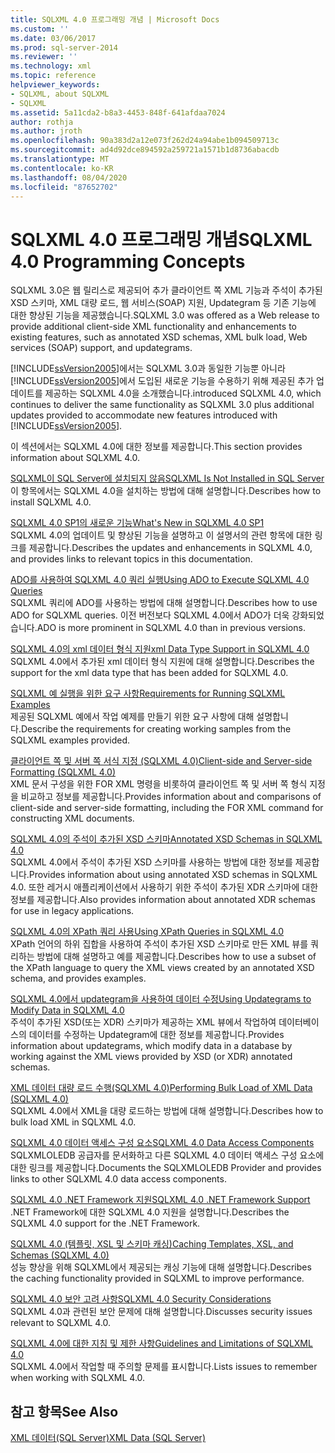 ```yaml
---
title: SQLXML 4.0 프로그래밍 개념 | Microsoft Docs
ms.custom: ''
ms.date: 03/06/2017
ms.prod: sql-server-2014
ms.reviewer: ''
ms.technology: xml
ms.topic: reference
helpviewer_keywords:
- SQLXML, about SQLXML
- SQLXML
ms.assetid: 5a11cda2-b8a3-4453-848f-641afdaa7024
author: rothja
ms.author: jroth
ms.openlocfilehash: 90a383d2a12e073f262d24a94abe1b094509713c
ms.sourcegitcommit: ad4d92dce894592a259721a1571b1d8736abacdb
ms.translationtype: MT
ms.contentlocale: ko-KR
ms.lasthandoff: 08/04/2020
ms.locfileid: "87652702"
---
```

# <a name="sqlxml-40-programming-concepts"></a><span data-ttu-id="4c96e-102">SQLXML 4.0 프로그래밍 개념</span><span class="sxs-lookup"><span data-stu-id="4c96e-102">SQLXML 4.0 Programming Concepts</span></span>
  <span data-ttu-id="4c96e-103">SQLXML 3.0은 웹 릴리스로 제공되어 추가 클라이언트 쪽 XML 기능과 주석이 추가된 XSD 스키마, XML 대량 로드, 웹 서비스(SOAP) 지원, Updategram 등 기존 기능에 대한 향상된 기능을 제공했습니다.</span><span class="sxs-lookup"><span data-stu-id="4c96e-103">SQLXML 3.0 was offered as a Web release to provide additional client-side XML functionality and enhancements to existing features, such as annotated XSD schemas, XML bulk load, Web services (SOAP) support, and updategrams.</span></span>  
  
 [!INCLUDE[ssVersion2005](../../includes/ssversion2005-md.md)]<span data-ttu-id="4c96e-104">에서는 SQLXML 3.0과 동일한 기능뿐 아니라 [!INCLUDE[ssVersion2005](../../includes/ssversion2005-md.md)]에서 도입된 새로운 기능을 수용하기 위해 제공된 추가 업데이트를 제공하는 SQLXML 4.0을 소개했습니다.</span><span class="sxs-lookup"><span data-stu-id="4c96e-104">introduced SQLXML 4.0, which continues to deliver the same functionality as SQLXML 3.0 plus additional updates provided to accommodate new features introduced with [!INCLUDE[ssVersion2005](../../includes/ssversion2005-md.md)].</span></span>  
  
 <span data-ttu-id="4c96e-105">이 섹션에서는 SQLXML 4.0에 대한 정보를 제공합니다.</span><span class="sxs-lookup"><span data-stu-id="4c96e-105">This section provides information about SQLXML 4.0.</span></span>  
  
 [<span data-ttu-id="4c96e-106">SQLXML이 SQL Server에 설치되지 않음</span><span class="sxs-lookup"><span data-stu-id="4c96e-106">SQLXML Is Not Installed in SQL Server</span></span>](sqlxml-is-not-installed-in-sql-server.md)  
 <span data-ttu-id="4c96e-107">이 항목에서는 SQLXML 4.0을 설치하는 방법에 대해 설명합니다.</span><span class="sxs-lookup"><span data-stu-id="4c96e-107">Describes how to install SQLXML 4.0.</span></span>  
  
 [<span data-ttu-id="4c96e-108">SQLXML 4.0 SP1의 새로운 기능</span><span class="sxs-lookup"><span data-stu-id="4c96e-108">What's New in SQLXML 4.0 SP1</span></span>](what-s-new-in-sqlxml-4-0-sp1.md)  
 <span data-ttu-id="4c96e-109">SQLXML 4.0의 업데이트 및 향상된 기능을 설명하고 이 설명서의 관련 항목에 대한 링크를 제공합니다.</span><span class="sxs-lookup"><span data-stu-id="4c96e-109">Describes the updates and enhancements in SQLXML 4.0, and provides links to relevant topics in this documentation.</span></span>  
  
 [<span data-ttu-id="4c96e-110">ADO를 사용하여 SQLXML 4.0 쿼리 실행</span><span class="sxs-lookup"><span data-stu-id="4c96e-110">Using ADO to Execute SQLXML 4.0 Queries</span></span>](using-ado-to-execute-sqlxml-4-0-queries.md)  
 <span data-ttu-id="4c96e-111">SQLXML 쿼리에 ADO를 사용하는 방법에 대해 설명합니다.</span><span class="sxs-lookup"><span data-stu-id="4c96e-111">Describes how to use ADO for SQLXML queries.</span></span> <span data-ttu-id="4c96e-112">이전 버전보다 SQLXML 4.0에서 ADO가 더욱 강화되었습니다.</span><span class="sxs-lookup"><span data-stu-id="4c96e-112">ADO is more prominent in SQLXML 4.0 than in previous versions.</span></span>  
  
 [<span data-ttu-id="4c96e-113">SQLXML 4.0의 xml 데이터 형식 지원</span><span class="sxs-lookup"><span data-stu-id="4c96e-113">xml Data Type Support in SQLXML 4.0</span></span>](xml-data-type-support-in-sqlxml-4-0.md)  
 <span data-ttu-id="4c96e-114">SQLXML 4.0에서 추가된 xml 데이터 형식 지원에 대해 설명합니다.</span><span class="sxs-lookup"><span data-stu-id="4c96e-114">Describes the support for the xml data type that has been added for SQLXML 4.0.</span></span>  
  
 [<span data-ttu-id="4c96e-115">SQLXML 예 실행을 위한 요구 사항</span><span class="sxs-lookup"><span data-stu-id="4c96e-115">Requirements for Running SQLXML Examples</span></span>](requirements-for-running-sqlxml-examples.md)  
 <span data-ttu-id="4c96e-116">제공된 SQLXML 예에서 작업 예제를 만들기 위한 요구 사항에 대해 설명합니다.</span><span class="sxs-lookup"><span data-stu-id="4c96e-116">Describe the requirements for creating working samples from the SQLXML examples provided.</span></span>  
  
 [<span data-ttu-id="4c96e-117">클라이언트 쪽 및 서버 쪽 서식 지정 &#40;SQLXML 4.0&#41;</span><span class="sxs-lookup"><span data-stu-id="4c96e-117">Client-side and Server-side Formatting &#40;SQLXML 4.0&#41;</span></span>](formatting/client-side-and-server-side-formatting-sqlxml-4-0.md)  
 <span data-ttu-id="4c96e-118">XML 문서 구성을 위한 FOR XML 명령을 비롯하여 클라이언트 쪽 및 서버 쪽 형식 지정을 비교하고 정보를 제공합니다.</span><span class="sxs-lookup"><span data-stu-id="4c96e-118">Provides information about and comparisons of client-side and server-side formatting, including the FOR XML command for constructing XML documents.</span></span>  
  
 [<span data-ttu-id="4c96e-119">SQLXML 4.0의 주석이 추가된 XSD 스키마</span><span class="sxs-lookup"><span data-stu-id="4c96e-119">Annotated XSD Schemas in SQLXML 4.0</span></span>](annotated-xsd-schemas/annotated-xsd-schemas-in-sqlxml-4-0.md)  
 <span data-ttu-id="4c96e-120">SQLXML 4.0에서 주석이 추가된 XSD 스키마를 사용하는 방법에 대한 정보를 제공합니다.</span><span class="sxs-lookup"><span data-stu-id="4c96e-120">Provides information about using annotated XSD schemas in SQLXML 4.0.</span></span> <span data-ttu-id="4c96e-121">또한 레거시 애플리케이션에서 사용하기 위한 주석이 추가된 XDR 스키마에 대한 정보를 제공합니다.</span><span class="sxs-lookup"><span data-stu-id="4c96e-121">Also provides information about annotated XDR schemas for use in legacy applications.</span></span>  
  
 [<span data-ttu-id="4c96e-122">SQLXML 4.0의 XPath 쿼리 사용</span><span class="sxs-lookup"><span data-stu-id="4c96e-122">Using XPath Queries in SQLXML 4.0</span></span>](../sqlxml-annotated-xsd-schemas-xpath-queries/using-xpath-queries-in-sqlxml-4-0.md)  
 <span data-ttu-id="4c96e-123">XPath 언어의 하위 집합을 사용하여 주석이 추가된 XSD 스키마로 만든 XML 뷰를 쿼리하는 방법에 대해 설명하고 예를 제공합니다.</span><span class="sxs-lookup"><span data-stu-id="4c96e-123">Describes how to use a subset of the XPath language to query the XML views created by an annotated XSD schema, and provides examples.</span></span>  
  
 [<span data-ttu-id="4c96e-124">SQLXML 4.0에서 updategram을 사용하여 데이터 수정</span><span class="sxs-lookup"><span data-stu-id="4c96e-124">Using Updategrams to Modify Data in SQLXML 4.0</span></span>](../sqlxml-annotated-xsd-schemas-xpath-queries/updategrams/using-updategrams-to-modify-data-in-sqlxml-4-0.md)  
 <span data-ttu-id="4c96e-125">주석이 추가된 XSD(또는 XDR) 스키마가 제공하는 XML 뷰에서 작업하여 데이터베이스의 데이터를 수정하는 Updategram에 대한 정보를 제공합니다.</span><span class="sxs-lookup"><span data-stu-id="4c96e-125">Provides information about updategrams, which modify data in a database by working against the XML views provided by XSD (or XDR) annotated schemas.</span></span>  
  
 [<span data-ttu-id="4c96e-126">XML 데이터 대량 로드 수행&#40;SQLXML 4.0&#41;</span><span class="sxs-lookup"><span data-stu-id="4c96e-126">Performing Bulk Load of XML Data &#40;SQLXML 4.0&#41;</span></span>](../sqlxml-annotated-xsd-schemas-xpath-queries/bulk-load-xml/performing-bulk-load-of-xml-data-sqlxml-4-0.md)  
 <span data-ttu-id="4c96e-127">SQLXML 4.0에서 XML을 대량 로드하는 방법에 대해 설명합니다.</span><span class="sxs-lookup"><span data-stu-id="4c96e-127">Describes how to bulk load XML in SQLXML 4.0.</span></span>  
  
 [<span data-ttu-id="4c96e-128">SQLXML 4.0 데이터 액세스 구성 요소</span><span class="sxs-lookup"><span data-stu-id="4c96e-128">SQLXML 4.0 Data Access Components</span></span>](../sqlxml-annotated-xsd-schemas-xpath-queries/data-access-components-provider/sqlxml-4-0-data-access-components-sqlxmloledb-provider.md)  
 <span data-ttu-id="4c96e-129">SQLXMLOLEDB 공급자를 문서화하고 다른 SQLXML 4.0 데이터 액세스 구성 요소에 대한 링크를 제공합니다.</span><span class="sxs-lookup"><span data-stu-id="4c96e-129">Documents the SQLXMLOLEDB Provider and provides links to other SQLXML 4.0 data access components.</span></span>  
  
 [<span data-ttu-id="4c96e-130">SQLXML 4.0 .NET Framework 지원</span><span class="sxs-lookup"><span data-stu-id="4c96e-130">SQLXML 4.0 .NET Framework Support</span></span>](../../database-engine/dev-guide/sqlxml-4-0-net-framework-support.md)  
 <span data-ttu-id="4c96e-131">.NET Framework에 대한 SQLXML 4.0 지원을 설명합니다.</span><span class="sxs-lookup"><span data-stu-id="4c96e-131">Describes the SQLXML 4.0 support for the .NET Framework.</span></span>  
  
 [<span data-ttu-id="4c96e-132">SQLXML 4.0 &#40;템플릿, XSL 및 스키마 캐싱&#41;</span><span class="sxs-lookup"><span data-stu-id="4c96e-132">Caching Templates, XSL, and Schemas &#40;SQLXML 4.0&#41;</span></span>](../sqlxml-annotated-xsd-schemas-xpath-queries/caching-templates-xml-schemas/caching-templates-xsl-and-schemas-sqlxml-4-0.md)  
 <span data-ttu-id="4c96e-133">성능 향상을 위해 SQLXML에서 제공되는 캐싱 기능에 대해 설명합니다.</span><span class="sxs-lookup"><span data-stu-id="4c96e-133">Describes the caching functionality provided in SQLXML to improve performance.</span></span>  
  
 [<span data-ttu-id="4c96e-134">SQLXML 4.0 보안 고려 사항</span><span class="sxs-lookup"><span data-stu-id="4c96e-134">SQLXML 4.0 Security Considerations</span></span>](../sqlxml-annotated-xsd-schemas-xpath-queries/security/sqlxml-4-0-security-considerations.md)  
 <span data-ttu-id="4c96e-135">SQLXML 4.0과 관련된 보안 문제에 대해 설명합니다.</span><span class="sxs-lookup"><span data-stu-id="4c96e-135">Discusses security issues relevant to SQLXML 4.0.</span></span>  
  
 [<span data-ttu-id="4c96e-136">SQLXML 4.0에 대한 지침 및 제한 사항</span><span class="sxs-lookup"><span data-stu-id="4c96e-136">Guidelines and Limitations of SQLXML 4.0</span></span>](../sqlxml-annotated-xsd-schemas-xpath-queries/guidelines-and-limitations-of-sqlxml-4-0.md)  
 <span data-ttu-id="4c96e-137">SQLXML 4.0에서 작업할 때 주의할 문제를 표시합니다.</span><span class="sxs-lookup"><span data-stu-id="4c96e-137">Lists issues to remember when working with SQLXML 4.0.</span></span>  
  
## <a name="see-also"></a><span data-ttu-id="4c96e-138">참고 항목</span><span class="sxs-lookup"><span data-stu-id="4c96e-138">See Also</span></span>  
 [<span data-ttu-id="4c96e-139">XML 데이터&#40;SQL Server&#41;</span><span class="sxs-lookup"><span data-stu-id="4c96e-139">XML Data &#40;SQL Server&#41;</span></span>](../xml/xml-data-sql-server.md)  
  
  
